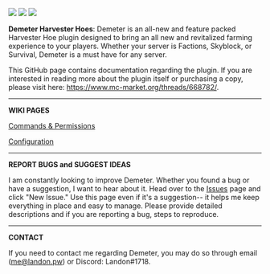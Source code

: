 ![](https://i.imgur.com/Nicyqra.png)
![](https://img.shields.io/github/issues/landoncrabtree/demeter-public)
![](https://img.shields.io/discord/857330372719280138)

**Demeter Harvester Hoes**: Demeter is an all-new and feature packed Harvester Hoe plugin designed to bring an all new and revitalized farming experience to your players. Whether your server is Factions, Skyblock, or Survival, Demeter is a must have for any server.

This GitHub page contains documentation regarding the plugin. If you are interested in reading more about the plugin itself or purchasing a copy, please visit here: https://www.mc-market.org/threads/668782/.


------------

**WIKI PAGES**

[Commands & Permissions](https://github.com/landoncrabtree/demeter-public/wiki/Commands-&-Permissions "Commands & Permissions")

[Configuration](https://github.com/landoncrabtree/demeter-public/wiki/Configuration "Configuration")

------------

**REPORT BUGS and SUGGEST IDEAS** 

I am constantly looking to improve Demeter. Whether you found a bug or have a suggestion, I want to hear about it. Head over to the [Issues](https://github.com/landoncrabtree/demeter-public/issues "Issues") page and click "New Issue." Use this page even if it's a suggestion-- it helps me keep everything in place and easy to manage. Please provide detailed descriptions and if you are reporting a bug, steps to reproduce. 

------------

**CONTACT**

If you need to contact me regarding Demeter, you may do so through email (me@landon.pw) or Discord: Landon#1718.
